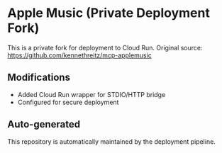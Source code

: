 # Apple Music (Private Deployment Fork)

This is a private fork for deployment to Cloud Run.
Original source: https://github.com/kennethreitz/mcp-applemusic

## Modifications
- Added Cloud Run wrapper for STDIO/HTTP bridge
- Configured for secure deployment

## Auto-generated
This repository is automatically maintained by the deployment pipeline.
